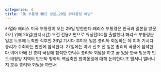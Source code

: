 ```yaml
---
categories: d
title: "美 부통령 韓日 방문…29일 尹대통령 예방"
---
```

카멀라 해리스 미국 부통령이 오는 29일 방한한다.해리스 부통령은 한국과 일본을 방문하기 위해 25일(현지시간) 오전 전용기편으로 워싱턴DC를 출발했다.해리스 부통령은 일본 도쿄에 도착한 직후인 26일 기시다 후미오 일본 총리와 회동하는 데 이어 기시다 총리가 주최하는 만찬에 참석한다. 27일에는 아베 신조 전 일본 총리의 국장에 참석한다.이어 아베 전 총리 국장에 참석한 한덕수 총리와 회담을 하고 곧 있을 한국 방문과 인도·태평양 지역의 안보와 평화의 핵심축인 한미동맹에 대해 논의한다.또 앤서니 앨버니지 호주 총리와 회담을 하면서